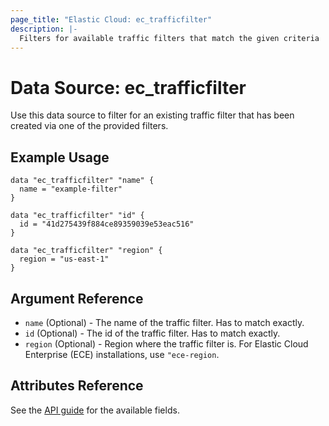 ```yaml
---
page_title: "Elastic Cloud: ec_trafficfilter"
description: |-
  Filters for available traffic filters that match the given criteria
---
```


# Data Source: ec_trafficfilter

Use this data source to filter for an existing traffic filter that has been created via one of the provided filters. 

## Example Usage

```hcl
data "ec_trafficfilter" "name" {
  name = "example-filter"
}

data "ec_trafficfilter" "id" {
  id = "41d275439f884ce89359039e53eac516"
}

data "ec_trafficfilter" "region" {
  region = "us-east-1"
}
```

## Argument Reference

* `name` (Optional) - The name of the traffic filter. Has to match exactly.
* `id` (Optional) - The id of the traffic filter. Has to match exactly.
* `region` (Optional) - Region where the traffic filter is. For Elastic Cloud Enterprise (ECE) installations, use `"ece-region`.

## Attributes Reference
See the [API guide](https://www.elastic.co/guide/en/cloud/current/definitions.html#TrafficFilterRulesets) for the available fields.
